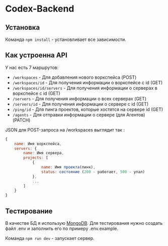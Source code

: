 # Codex-Backend
## Установка 
Команда `npm install` - установливает все зависимости.

## Как устроенна API
У нас есть 7 маршрутов:

- `/workspaces` - Для добавления нового воркспейса (POST)
- `/workspaces/id` - Для получения информации о воркспейсе с id (GET)
- `/workspaces/id/servers` - Для получения информации о серверах в воркспейсе с id (GET)
- `/servers` -  Для получения информации о всех серверах (GET)
- `/servers/id` - Для получения информации о сервере с id (GET)
- `/ping/id` - Для пинга проектов, которые хостятся на сервере id (GET)
- `/agents` - Для отправки информации о сервере (для Агентов) (PATCH)


JSON для POST-запроса на /workspaces выглядит так :
```javascript
{
    name: Имя воркспейса,
    servers: {
        name: Имя сервера,
        projects: [
            {
                name: Имя проекта(линк),
                status: состояние (200 - работает, 500 - упал)
            },
            ...
        ]
    }
}
```

## Тестирование
В качестве БД я использую [MongoDB](https://www.mongodb.com/).
Для тестирования нужно создать файл .env и заполнить его по примеру .env.example.

Команда `npm run dev` - запускает сервер.